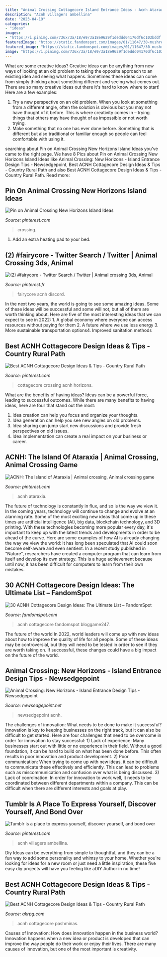 ```yaml
---
title: "Animal Crossing Cottagecore Island Entrance Ideas - Acnh Ataraxia"
description: "Acnh villagers ambellina"
date: "2023-04-19"
categories:
- "ideas"
images:
- "https://i.pinimg.com/736x/3a/18/e9/3a18e9629f1deddd04170df6c103bddf.jpg"
featuredImage: "https://static.fandomspot.com/images/01/11647/30-mushroom-river-acnh-idea.jpg"
featured_image: "https://static.fandomspot.com/images/01/11647/30-mushroom-river-acnh-idea.jpg"
image: "https://i.pinimg.com/736x/3a/18/e9/3a18e9629f1deddd04170df6c103bddf.jpg"
---
```



What are some creative ideas?
Creative ideas can be anything from new ways of looking at an old problem to taking the opposite approach to an existing idea and seeing what happens. Sometimes these ideas can come from simply thinking about something different and seeing what comes out. There are so many creative ideas out there it's hard to know where to start! Here are a few examples: 
1. Try a new perspective on an old problem. When you look at something from a different angle, often the solution is obvious but you may not have thought of it before. This is where creativity comes in – trying things that others may have thought of as impossible or not worth trying. 
2. Make something that no one has ever done before. Something that is different but also traditional or familiar enough so people can feel comfortable with using it.

	

		
searching about Pin on Animal Crossing New Horizons Island Ideas you've came to the right page. We have 8 Pics about Pin on Animal Crossing New Horizons Island Ideas like Animal Crossing: New Horizons - Island Entrance Design Tips - Newsedgepoint, Best ACNH Cottagecore Design Ideas &amp; Tips - Country Rural Path and also Best ACNH Cottagecore Design Ideas &amp; Tips - Country Rural Path. Read more:
		
    
## Pin On Animal Crossing New Horizons Island Ideas

<img loading=lazy src="https://i.pinimg.com/736x/10/1a/38/101a38499baae6a69cf8ef80b04d184e.jpg" onerror="this.onerror=null;this.src='https://tse3.mm.bing.net/th?id=OIP.P9pAexlYWGbzLiXifiKrrAHaF1&amp;pid=15.1';" alt="Pin on Animal Crossing New Horizons Island Ideas">

_Source: pinterest.com_

>crossing. 

	

1. Add an extra heating pad to your bed.

    
## (2) #fairycore - Twitter Search / Twitter | Animal Crossing 3ds, Animal

<img loading=lazy src="https://i.pinimg.com/736x/3a/18/e9/3a18e9629f1deddd04170df6c103bddf.jpg" onerror="this.onerror=null;this.src='https://tse4.mm.bing.net/th?id=OIP.Uj9YOB_w1bv7ns3jyoK29wHaEK&amp;pid=15.1';" alt="(2) #fairycore - Twitter Search / Twitter | Animal crossing 3ds, Animal">

_Source: pinterest.fr_

>fairycore acnh discord. 

	

In the next two years, the world is going to see some amazing ideas. Some of these ideas will be successful and some will not, but all of them are worth thinking about. Here are five of the most interesting ideas that we can expect to see in 2022: 1. A global economy where everyone can access resources without paying for them 2. A future where we use less energy 3. More sustainable transportation options4. Improved sanitation methods
    
## Best ACNH Cottagecore Design Ideas &amp; Tips - Country Rural Path

<img loading=lazy src="https://i.pinimg.com/736x/c9/30/a5/c930a5e422a633264a76fa61e84cc4d7.jpg" onerror="this.onerror=null;this.src='https://tse3.mm.bing.net/th?id=OIP.BHyJI2k4Rl2th1KO6dyVxgHaEJ&amp;pid=15.1';" alt="Best ACNH Cottagecore Design Ideas &amp; Tips - Country Rural Path">

_Source: pinterest.com_

>cottagecore crossing acnh horizons. 

	

What are the benefits of having ideas?
Ideas can be a powerful force, leading to successful outcomes. While there are many benefits to having ideas, here are four that stand out the most: 
1. Idea creation can help you focus and organize your thoughts.
2. Idea generation can help you see new angles on old problems.
3. Idea sharing can jump start new discussions and provide fresh perspectives on old issues. 
4. Idea implementation can create a real impact on your business or career.

    
## ACNH: The Island Of Ataraxia | Animal Crossing, Animal Crossing Game

<img loading=lazy src="https://i.pinimg.com/736x/04/ce/af/04ceaf2e4be64b806217713b1066434d.jpg" onerror="this.onerror=null;this.src='https://tse1.mm.bing.net/th?id=OIP.vBVct9jh7MFD9VYjDD-DXAHaGT&amp;pid=15.1';" alt="ACNH: The Island of Ataraxia | Animal crossing, Animal crossing game">

_Source: pinterest.com_

>acnh ataraxia. 

	

The future of technology is constantly in flux, and so is the way we view it.
In the coming years, technology will continue to change and evolve at an alarming rate. Some of the most exciting new ideas that come up in these times are artificial intelligence (AI), big data, blockchain technology, and 3D printing. With these technologies becoming more popular every day, it's important to keep up with the latest trends and developments in order to be ahead of the curve. Here are some examples of how AI is already changing the way we view the world: 
It has long been speculated that AI could soon become self-aware and even sentient. In a recent study published in "Nature", researchers have created a computer program that can learn from itself and develop its own strategy. This is a huge achievement because until now, it has been difficult for computers to learn from their own mistakes.

    
## 30 ACNH Cottagecore Design Ideas: The Ultimate List – FandomSpot

<img loading=lazy src="https://static.fandomspot.com/images/01/11647/30-mushroom-river-acnh-idea.jpg" onerror="this.onerror=null;this.src='https://tse4.mm.bing.net/th?id=OIP.7KW8_Su_I1GWUtqKIuhAGwHaEK&amp;pid=15.1';" alt="30 ACNH Cottagecore Design Ideas: The Ultimate List – FandomSpot">

_Source: fandomspot.com_

>acnh cottagecore fandomspot bloggame247. 

	

The future of the world
In 2022, world leaders will come up with new ideas about how to improve the quality of life for all people. Some of these ideas may be controversial, but they will need to be tested in order to see if they are worth taking on. If successful, these changes could have a big impact on the future of the world.

    
## Animal Crossing: New Horizons - Island Entrance Design Tips - Newsedgepoint

<img loading=lazy src="https://static3.srcdn.com/wordpress/wp-content/uploads/2020/05/Animal-Crossing-New-Horizons-custom-paths-island-entrance.jpg" onerror="this.onerror=null;this.src='https://tse4.mm.bing.net/th?id=OIP.xtC3sLgcQkxmKD6XZx5HNgHaDt&amp;pid=15.1';" alt="Animal Crossing: New Horizons - Island Entrance Design Tips - Newsedgepoint">

_Source: newsedgepoint.net_

>newsedgepoint acnh. 

	

The challenges of innovation: What needs to be done to make it successful?
Innovation is key to keeping businesses on the right track, but it can also be difficult to get started. Here are four challenges that need to be overcome in order for innovation to stay successful: 1) Lack of experience: Many businesses start out with little or no experience in their field. Without a good foundation, it can be hard to build on what has been done before. This often results in poor innovation and product development. 2) Poor communication: When trying to come up with new ideas, it can be difficult to communicate these effectively and efficiently. This can lead to problems such as miscommunication and confusion over what is being discussed. 3) Lack of coordination: In order for innovation to work well, it needs to be coordinated between different departments within a company. This can be difficult when there are different interests and goals at play.

    
## Tumblr Is A Place To Express Yourself, Discover Yourself, And Bond Over

<img loading=lazy src="https://i.pinimg.com/736x/d7/f9/c5/d7f9c5c2e8e2e7430b7931f8c486fc66.jpg" onerror="this.onerror=null;this.src='https://tse3.mm.bing.net/th?id=OIP.bzfniXeOqE40K1LrhK0KkQHaFD&amp;pid=15.1';" alt="Tumblr is a place to express yourself, discover yourself, and bond over">

_Source: pinterest.com_

>acnh villagers ambellina. 

	

Diy Ideas can be everything from simple to thoughtful, and they can be a fun way to add some personality and whimsy to your home. Whether you're looking for ideas for a new room or just need a little inspiration, these five easy diy projects will have you feeling like aDIY Author in no time!

    
## Best ACNH Cottagecore Design Ideas &amp; Tips - Country Rural Path

<img loading=lazy src="https://www.akrpg.com/upload/20200911/6373544178254951511902435.jpg" onerror="this.onerror=null;this.src='https://tse4.mm.bing.net/th?id=OIP.OWFeRHWmjfpjtUKB4h7mWwHaEJ&amp;pid=15.1';" alt="Best ACNH Cottagecore Design Ideas &amp; Tips - Country Rural Path">

_Source: akrpg.com_

>acnh cottagecore pashminas. 

	

Causes of Innovation: How does innovation happen in the business world?
Innovation happens when a new idea or product is developed that can improve the way people do their work or enjoy their lives. There are many causes of innovation, but one of the most important is creativity.

